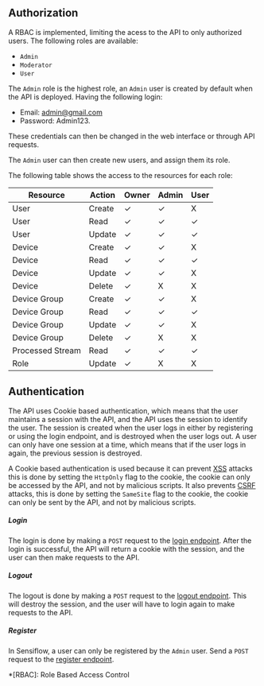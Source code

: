 ## Authorization

A RBAC is implemented, limiting the acess to the API to only authorized users.
The following roles are available:

- `Admin`
- `Moderator`
- `User`

The `Admin` role is the highest role, an `Admin` user is created by default when the API is deployed.
Having the following login:

- Email: admin@gmail.com
- Password: Admin123.

These credentials can then be changed in the web interface or through API requests.

The `Admin` user can then create new users, and assign them its role.

The following table shows the access to the resources for each role:

| Resource         | Action | Owner | Admin | User |
| ---------------- | ------ | ----- | ----- | ---- |
| User             | Create | ✓     | ✓     | X    |
| User             | Read   | ✓     | ✓     | ✓    |
| User             | Update | ✓     | ✓     | ✓    |
| Device           | Create | ✓     | ✓     | X    |
| Device           | Read   | ✓     | ✓     | ✓    |
| Device           | Update | ✓     | ✓     | X    |
| Device           | Delete | ✓     | X     | X    |
| Device Group     | Create | ✓     | ✓     | X    |
| Device Group     | Read   | ✓     | ✓     | ✓    |
| Device Group     | Update | ✓     | ✓     | X    |
| Device Group     | Delete | ✓     | X     | X    |
| Processed Stream | Read   | ✓     | ✓     | ✓    |
| Role             | Update | ✓     | X     | X    |

## Authentication

The API uses Cookie based authentication, which means that the user maintains a session with the API, and the API uses the session to identify the user.
The session is created when the user logs in either by registering or using the login endpoint, and is destroyed when the user logs out.
A user can only have one session at a time, which means that if the user logs in again, the previous session is destroyed.

A Cookie based authentication is used because it can prevent [XSS](<https://developer.mozilla.org/en-US/docs/Web/Security/Types_of_attacks#cross-site_scripting_(xss)>) attacks this is done by setting the `HttpOnly` flag to the cookie, the cookie can only be accessed by the API, and not by malicious scripts.
It also prevents [CSRF](<https://developer.mozilla.org/en-US/docs/Web/Security/Types_of_attacks#cross-site_request_forgery_(csrf)>) attacks, this is done by setting the `SameSite` flag to the cookie, the cookie can only be sent by the API, and not by malicious scripts.

##### Login

The login is done by making a `POST` request to the [login endpoint](/api/user/general#post-userslogin).
After the login is successful, the API will return a cookie with the session, and the user can then make requests to the API.

##### Logout

The logout is done by making a `POST` request to the [logout endpoint](/api/user/general#post-userslogout).
This will destroy the session, and the user will have to login again to make requests to the API.

##### Register

In Sensiflow, a user can only be registered by the `Admin` user.
Send a `POST` request to the [register endpoint](/api/user/general#post-users).

*[RBAC]: Role Based Access Control
